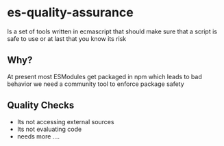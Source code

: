 # es-quality-assurance
Is a set of tools written in ecmascript that should make sure that a script is safe to use or at last that you know its risk

## Why?
At present most ESModules get packaged in npm which leads to bad behavior we need a community tool to enforce package safety


## Quality Checks
- Its not accessing external sources
- Its not evaluating code
- needs more ....

